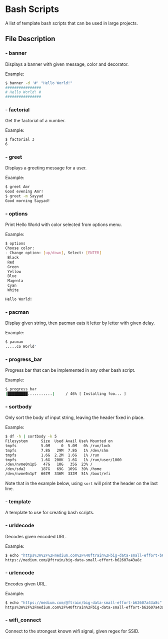 # Bash Scripts

A list of template bash scripts that can be used in large projects.


## File Description

### - banner
Displays a banner with given message, color and decorator.

Example:
```bash
$ banner -d '#' "Hello World!"
################
# Hello World! #
################
```

### - factorial
Get the factorial of a number.

Example:
```bash
$ factorial 3
6
```

### - greet
Displays a greeting message for a user.

Example:
```bash
$ greet Amr
Good evening Amr!
$ greet -m Sayyad
Good morning Sayyad!
```

### - options
Print Hello World with color selected from options menu.

Example:
```bash
$ options
Choose color:
- Change option: [up/down], Select: [ENTER] 
 Black 
 Red 
 Green 
 Yellow 
 Blue 
 Magenta 
 Cyan 
 White 

Hello World!
```

### - pacman
Display given string, then pacman eats it letter by letter with given delay.

Example:
```bash
$ pacman
.....co World'
```

### - progress_bar
Progress bar that can be implemented in any other bash script.

Example:
```bash
$ progress_bar 
|█████████...........|     / 46% [ Installing foo... ]
```

### - sortbody
Only sort the body of input string, leaving the header fixed in place.

Example:
```bash
$ df -h | sortbody -k 5
Filesystem      Size  Used Avail Use% Mounted on
tmpfs           5.0M     0  5.0M   0% /run/lock
tmpfs           7.8G   29M  7.8G   1% /dev/shm
tmpfs           1.6G  2.2M  1.6G   1% /run
tmpfs           1.6G  200K  1.6G   1% /run/user/1000
/dev/nvme0n1p5   47G   10G   35G  23% /
/dev/sda2       187G   69G  109G  39% /home
/dev/nvme0n1p7  667M  336M  332M  51% /boot/efi
```
Note that in the example below, using `sort` will print the header on the last line.

### - template
A template to use for creating bash scripts.

### - urldecode
Decodes given encoded URL.

Example:
```bash
$ echo "https%3A%2F%2Fmedium.com%2F%40ftrain%2Fbig-data-small-effort-b62607a43a8c" | urldecode 
https://medium.com/@ftrain/big-data-small-effort-b62607a43a8c
```

### - urlencode
Encodes given URL.

Example:
```bash
$ echo "https://medium.com/@ftrain/big-data-small-effort-b62607a43a8c" | urlencode 
https%3A%2F%2Fmedium.com%2F%40ftrain%2Fbig-data-small-effort-b62607a43a8c
```

### - wifi_connect
Connect to the strongest known wifi signal, given regex for SSID.<br>

